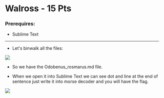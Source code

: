 # Walross - 15 Pts

### Prerequires:

- <a>Sublime Text</a>

-----------------

- Let's binwalk all the files:

<img src="https://cdn.discordapp.com/attachments/804801385240723519/848961583546892308/unknown.png">

- So we have the Odobenus_rosmarus.md file.

- When we open it into Sublime Text we can see dot and line at the end of sentence just write it into morse decoder and you will have the flag.

<img src="https://cdn.discordapp.com/attachments/804801385240723519/848962252996476968/unknown.png">
